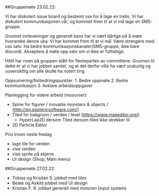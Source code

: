 ##Gruppemøte 23.02.22:

Vi har diskutert issue board og bestemt oss for å lage en trello.
Vi har diskutert kommunikasjonen vår, og kommet frem til at vi må lage en SMS-gruppe.

Grunnet innleveringer og generelt kaos har vi vært dårlige på å møte hverandre denne uka. Vi har kommet frem til at vi må:
    Være strengere med oss selv.
    Ha bedre kommunikasjonskanaler(SMS-gruppe, ikke bare discord).
    Akseptere å møte opp selv om vi ikke er fulltallige.

Hittil har noen på gruppen stått for flesteparten av committene. Grunnen til dette er at vi har jobbet samlet, og at det derfor ville ha vært unaturlig og uoversiktlig om alle skulle ha notert ting.


Oppsumering/forbedringspunkter:
    1. Bedre oppmøte
    2. Bedre kommunikasjon
    3. Avklare arbeidsoppgaver


Planlegging for videre arbeid (ressurser):
- Spine for figurer / movable monsters & objects /  (http://en.esotericsoftware.com/)
- Tiled for bakgrunn / verden / level (https://www.mapeditor.org/)
    - HyperLap2D dersom Tiled dersom tiled ikke strekker til
- 2D Particle Editor 


Prio innen neste fredag
- lage tile for verden
- vise verden 
- vise sprite på skjerm 
- UI design (Shop, Main menu)


##Gruppemøte 27.02.22:

- Tobias og Krisitan S. jobbet med tiles
- Beate og Askild jobbet med UI design
- Kristian F. R. jobbet generelt med motoren (input system)







